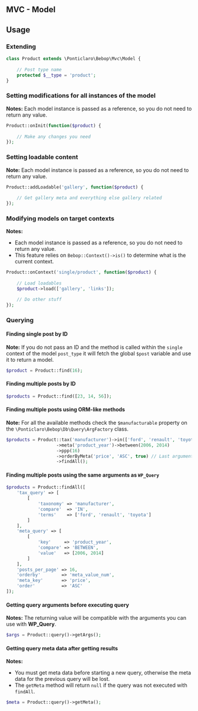 MVC - Model
---

## Usage
### Extending
```php
class Product extends \Ponticlaro\Bebop\Mvc\Model {
    
    // Post type name 
    protected $__type = 'product';
}
```

### Setting modifications for all instances of the model
**Notes:** Each model instance is passed as a reference, so you do not need to return any value.  

```php
Product::onInit(function($product) {
    
    // Make any changes you need
});
```

### Setting loadable content
**Note:** Each model instance is passed as a reference, so you do not need to return any value.  

```php
Product::addLoadable('gallery', function($product) {
    
    // Get gallery meta and everything else gallery related
});
```

### Modifying models on target contexts
**Notes:** 
- Each model instance is passed as a reference, so you do not need to return any value.  
- This feature relies on `Bebop::Context()->is()` to determine what is the current context.  

```php
Product::onContext('single/product', function($product) {
    
    // Load loadables
    $product->load(['gallery', 'links']);

    // Do other stuff
});
```

### Querying

#### Finding single post by ID
**Note:** If you do not pass an ID and the method is called within the `single` context of the model `post_type` it will fetch the global `$post` variable and use it to return a model.  

```php
$product = Product::find(16);
```

#### Finding multiple posts by ID
```php
$products = Product::find([23, 14, 56]);
```

#### Finding multiple posts using ORM-like methods
**Note:** For all the available methods check the `$manufacturable` property on the `\Ponticlaro\Bebop\Db\Query\ArgFactory` class.  

```php
$products = Product::tax('manufacturer')->in(['ford', 'renault', 'toyota'])
                   ->meta('product_year')->between(2006, 2014)
                   ->ppp(16)
                   ->orderByMeta('price', 'ASC', true) // Last argument defines meta values as numeric
                   ->findAll();
```

#### Finding multiple posts using the same arguments as `WP_Query`
```php
$products = Product::findAll([
    'tax_query' => [
        [
            'taxonomy' => 'manufacturer',
            'compare'  => 'IN',
            'terms'    => ['ford', 'renault', 'toyota']
        ]
    ],
    'meta_query' => [
        [
            'key'     => 'product_year',
            'compare' => 'BETWEEN',
            'value'   => [2006, 2014]
        ]
    ],
    'posts_per_page' => 16,
    'orderby'        => 'meta_value_num',
    'meta_key'       => 'price',
    'order'          => 'ASC'
]);
```

#### Getting query arguments before executing query
**Notes:** The returning value will be compatible with the arguments you can use with **WP_Query**.  

```php
$args = Product::query()->getArgs();
```

#### Getting query meta data after getting results
**Notes:** 
- You must get meta data before starting a new query, otherwise the meta data for the previous query will be lost.  
- The `getMeta` method will return `null` if the query was not executed with `findAll`.  

```php
$meta = Product::query()->getMeta();
```
